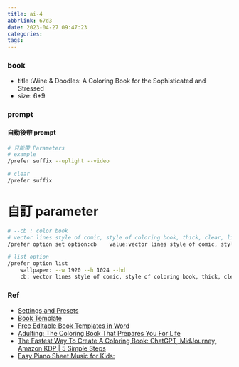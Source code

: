 ```yaml
---
title: ai-4
abbrlink: 67d3
date: 2023-04-27 09:47:23
categories:
tags:
---
```


### book
+ title :Wine & Doodles: A Coloring Book for the Sophisticated and Stressed
+ size: 6*9


### prompt
#### 自動後帶 prompt
``` bash
# 只能帶 Parameters 
# example 
/prefer suffix --uplight --video

# clear
/prefer suffix
```

<!--more-->

# 自訂 parameter
``` bash
# --cb : color book
# vector lines style of comic, style of coloring book, thick, clear, lines, black, and white --ar 2:3 
/prefer option set option:cb    value:vector lines style of comic, style of coloring book, thick, clear, lines, black, and white --ar 2:3 

# list option
/prefer option list 
	wallpaper: --w 1920 --h 1024 --hd
	cb: vector lines style of comic, style of coloring book, thick, clear, lines, black, and white --ar 2:3
```


### Ref
+ [Settings and Presets](https://docs.midjourney.com/docs/settings-and-presets)
+ [Book Template](https://selfpublishing.com/book-template/)
+ [Free Editable Book Templates in Word](https://usedtotech.com/free-book-templates-in-word/)
+ [Adulting: The Coloring Book That Prepares You For Life](https://www.amazon.com/dp/B0BTRTDGKH/ref=cm_sw_r_as_gl_api_gl_i_YF50JMH9GTW8WSZBTK6T?linkCode=ml1&tag=bigbrofragran-20)
+ [The Fastest Way To Create A Coloring Book: ChatGPT, MidJourney, Amazon KDP | 5 Simple Steps](https://www.youtube.com/watch?v=sNkQbyOL7ps)
+ [Easy Piano Sheet Music for Kids:](https://www.amazon.com/Easy-Piano-Sheet-Music-Kids/dp/B08BTX5H2J/ref=sr_1_1?crid=IGO9Q3A6711T&keywords=Easy+Piano+Sheet+Mucic+for+Kids+A+beginners+First+Book+of+Easy+to+play+Classics&qid=1682578709&s=books&sprefix=easy+piano+sheet+mucic+for+kids+a+beginners+first+book+of+easy+to+play+classics%2Cstripbooks-intl-ship%2C244&sr=1-1)


